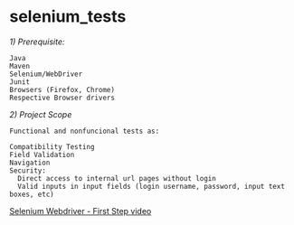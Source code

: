 # selenium_tests

 *1) Prerequisite:*

    Java
    Maven
    Selenium/WebDriver
    Junit
    Browsers (Firefox, Chrome)
    Respective Browser drivers
 
 *2) Project Scope*
 
    Functional and nonfuncional tests as:
    
    Compatibility Testing
    Field Validation
    Navigation
    Security: 
      Direct access to internal url pages without login
      Valid inputs in input fields (login username, password, input text boxes, etc)
    
 
 
 [Selenium Webdriver - First Step video](https://dms.licdn.com/playback/C4E05AQE0WgF6y7WzGQ/5c2e6eb67929424b8245ecb19bc959e8/feedshare-mp4_3300-captions-thumbnails/1507940147251-drlcss?e=1564023600&v=beta&t=bzbp7FE9SGS_ReqqvkJbNwd87FX6q_jsA9RXiUrhlnM)


